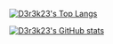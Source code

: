 [![D3r3k23's Top Langs](https://github-readme-stats.vercel.app/api/top-langs/?username=D3r3k23)](https://github.com/anuraghazra/github-readme-stats)

[![D3r3k23's GitHub stats](https://github-readme-stats.vercel.app/api?username=D3r3k23)](https://github.com/anuraghazra/github-readme-stats)
